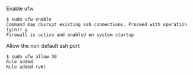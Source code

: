 Enable ufw
```
$ sudo ufw enable
Command may disrupt existing ssh connections. Proceed with operation (y|n)? y
Firewall is active and enabled on system startup
```

Allow the non default ssh port
```
$ sudo ufw allow 30
Rule added
Rule added (v6)
```
